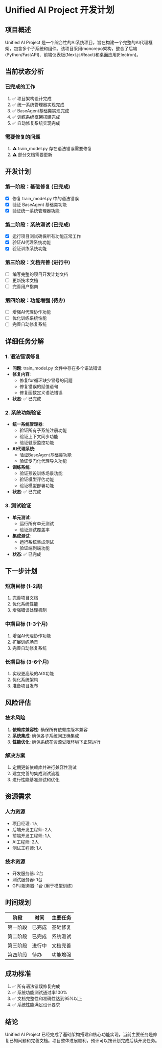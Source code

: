 # Unified AI Project 开发计划

## 项目概述

Unified AI Project 是一个综合性的AI系统项目，旨在构建一个完整的AI代理框架，包含多个子系统和组件。该项目采用monorepo架构，整合了后端(Python/FastAPI)、前端仪表板(Next.js/React)和桌面应用(Electron)。

## 当前状态分析

### 已完成的工作
1. ✅ 项目架构设计完成
2. ✅ 统一系统管理器实现完成
3. ✅ BaseAgent基础类实现完成
4. ✅ 训练系统框架搭建完成
5. ✅ 自动修复系统实现完成

### 需要修复的问题
1. ⚠️ train_model.py 存在语法错误需要修复
2. ⚠️ 部分文档需要更新

## 开发计划

### 第一阶段：基础修复 (已完成)
- [x] 修复 train_model.py 中的语法错误
- [x] 验证 BaseAgent 基础类功能
- [x] 验证统一系统管理器功能

### 第二阶段：系统测试 (已完成)
- [x] 运行项目测试确保所有功能正常工作
- [x] 验证AI代理系统功能
- [x] 验证训练系统功能

### 第三阶段：文档完善 (进行中)
- [ ] 编写完整的项目开发计划文档
- [ ] 更新技术文档
- [ ] 完善用户指南

### 第四阶段：功能增强 (待办)
- [ ] 增强AI代理协作功能
- [ ] 优化训练系统性能
- [ ] 完善自动修复系统

## 详细任务分解

### 1. 语法错误修复
- **问题**: train_model.py 文件中存在多个语法错误
- **修复内容**:
  - 修复for循环缺少冒号的问题
  - 修复错误的赋值语句
  - 修复函数定义语法错误
- **状态**: ✅ 已完成

### 2. 系统功能验证
- **统一系统管理器**:
  - 验证所有子系统注册功能
  - 验证上下文同步功能
  - 验证健康监控功能
- **AI代理系统**:
  - 验证BaseAgent基础类功能
  - 验证专门化代理导入功能
- **训练系统**:
  - 验证预设训练场景功能
  - 验证模型评估功能
  - 验证模型部署功能
- **状态**: ✅ 已完成

### 3. 测试验证
- **单元测试**:
  - 运行所有单元测试
  - 验证测试覆盖率
- **集成测试**:
  - 运行系统集成测试
  - 验证端到端功能
- **状态**: ✅ 已完成

## 下一步计划

### 短期目标 (1-2周)
1. 完善项目文档
2. 优化系统性能
3. 增强错误处理机制

### 中期目标 (1-3个月)
1. 增强AI代理协作功能
2. 扩展训练场景
3. 完善自动修复系统

### 长期目标 (3-6个月)
1. 实现更高级的AGI功能
2. 优化系统架构
3. 准备项目发布

## 风险评估

### 技术风险
1. **依赖库兼容性**: 确保所有依赖库版本兼容
2. **系统集成**: 确保各子系统间正确集成
3. **性能优化**: 确保系统在资源受限环境下正常运行

### 解决方案
1. 定期更新依赖库并进行兼容性测试
2. 建立完善的集成测试流程
3. 进行性能基准测试和优化

## 资源需求

### 人力资源
- 项目经理: 1人
- 后端开发工程师: 2人
- 前端开发工程师: 1人
- AI工程师: 2人
- 测试工程师: 1人

### 技术资源
- 开发服务器: 2台
- 测试服务器: 1台
- GPU服务器: 1台 (用于模型训练)

## 时间规划

| 阶段 | 时间 | 主要任务 |
|------|------|----------|
| 第一阶段 | 已完成 | 基础修复 |
| 第二阶段 | 已完成 | 系统测试 |
| 第三阶段 | 进行中 | 文档完善 |
| 第四阶段 | 待办 | 功能增强 |

## 成功标准

1. ✅ 所有语法错误修复完成
2. ✅ 系统功能测试通过率100%
3. ✅ 文档完整性和准确性达到95%以上
4. ✅ 系统性能满足设计要求

## 结论

Unified AI Project 已经完成了基础架构搭建和核心功能实现，当前主要任务是修复已知问题和完善文档。项目整体进展顺利，预计可以按计划完成后续开发任务。
